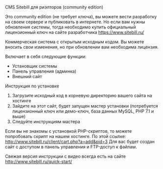 CMS Sitebill для риэлторов (community edition)

Это community edition (не требует ключа), вы можете вести разработку на своем сервере и публиковать в интернете.
Но если вам нужны обновления системы, тогда необходимо купить официальный лицензионный ключ на сайте разработчика https://www.sitebill.ru/ 

Коммерческая система с открытым исходным кодом. Вы можете вносить свои изменения, но при обновлении вам необходима лицензия.

Включает в себя следующие функции:
-	Установщик системы
-	Панель управления (админка)
-	Внешний сайт


Инструкция по установке
1. Загрузите исходный код в корневую директорию вашего сайта на хостинге
2. Зайдите на этот сайт, будет запущен мастер установки (потребуется лицензионный ключ или демо-ключ, база данных MySQL, PHP 7.1 и выше)
3. Следуйте инструкциям мастера 


Если вы не знакомы с установкой PHP-скриптов, то можете попробовать скрипт на нашем хостинге.
По этой ссылке: http://www.sitebill.ru/client/cart.php?a=add&pid=3 
Для вас будет создан сайт с доступом в панель управления и FTP-доступ к файлам.


Свежая версия инструкции с видео всегда есть на сайте 
http://www.sitebill.ru/quick-start/


